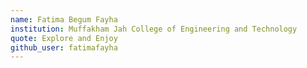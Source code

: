 ```yaml
---
name: Fatima Begum Fayha
institution: Muffakham Jah College of Engineering and Technology
quote: Explore and Enjoy 
github_user: fatimafayha
---
```

